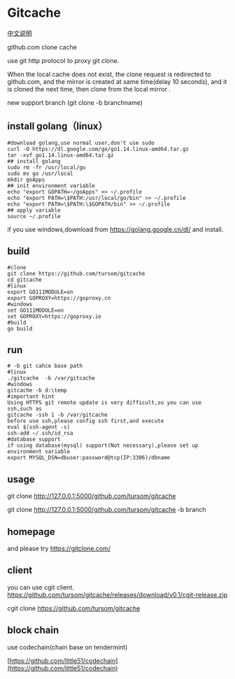 # Gitcache
[中文说明](https://github.com/tursom/gitcache/blob/master/README_cn.md)

github.com clone cache

use git http  protocol to proxy git clone.

When the local cache does not exist, the clone request is redirected to github.com, and the mirror is created at same time(delay 10 seconds), and it is cloned the next time, then clone from the local mirror .

new support branch (git clone -b branchname) 

## install golang（linux）

```shell
#download golang,use normal user,don't use sudo
curl -O https://dl.google.com/go/go1.14.linux-amd64.tar.gz
tar -xvf go1.14.linux-amd64.tar.gz
## install golang
sudo rm -fr /usr/local/go
sudo mv go /usr/local
mkdir goApps
## init environment variable
echo "export GOPATH=~/goApps" >> ~/.profile
echo "export PATH=\$PATH:/usr/local/go/bin" >> ~/.profile
echo "export PATH=\$PATH:\$GOPATH/bin" >> ~/.profile
## apply variable
source ~/.profile
```

if you use windows,download from https://golang.google.cn/dl/ and install.

## build

```shell
#clone
git clone https://github.com/tursom/gitcache
cd gitcache
#linux
export GO111MODULE=on
export GOPROXY=https://goproxy.cn
#windows
set GO111MODULE=on
set GOPROXY=https://goproxy.io
#build
go build
```

## run

```shell
# -b git cahce base path
#linux
./gitcache  -b /var/gitcache
#windows
gitcache -b d:\temp
#important hint
Using HTTPS git remote update is very difficult,so you can use ssh,such as
gitcache -ssh 1 -b /var/gitcache
before use ssh,please config ssh first,and execute
eval $(ssh-agent -s)
ssh-add ~/.ssh/id_rsa
#database support
if using database(mysql) support(Not necessary),please set up environment variable
export MYSQL_DSN=dbuser:password@tcp(IP:3306)/dbname
```

 

## usage

git clone http://127.0.0.1:5000/github.com/tursom/gitcache

git clone  http://127.0.0.1:5000/github.com/tursom/gitcache -b branch

## homepage

and please try https://gitclone.com/ 

## client

you can use cgit client. https://github.com/tursom/gitcache/releases/download/v0.1/cgit-release.zip

cgit clone https://github.com/tursom/gitcache

## block chain

use codechain(chain base on tendermint)

[https://github.com/little51/codechain](https://github.com/little51/codechain)
